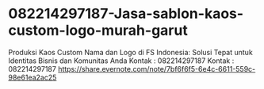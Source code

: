 # 082214297187-Jasa-sablon-kaos-custom-logo-murah-garut
Produksi Kaos Custom Nama dan Logo di FS Indonesia: Solusi Tepat untuk Identitas Bisnis dan Komunitas Anda  Kontak : 082214297187 Kontak : 082214297187  https://share.evernote.com/note/7bf6f6f5-6e4c-6611-559c-98e61ea2ac25

